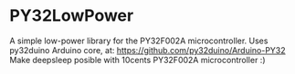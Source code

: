 # PY32LowPower
A simple low-power library for the PY32F002A microcontroller. Uses py32duino Arduino core, at: https://github.com/py32duino/Arduino-PY32
Make deepsleep posible with 10cents PY32F002A microcontroller :)
